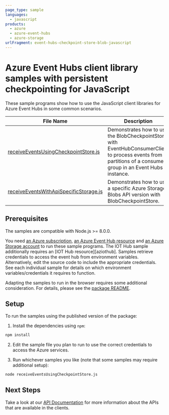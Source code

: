 ```yaml
---
page_type: sample
languages:
  - javascript
products:
  - azure
  - azure-event-hubs
  - azure-storage
urlFragment: event-hubs-checkpoint-store-blob-javascript
---
```


# Azure Event Hubs client library samples with persistent checkpointing for JavaScript

These sample programs show how to use the JavaScript client libraries for Azure Event Hubs in some common scenarios.

| **File Name**                                                | **Description**                                                                                                                                                  |
| ------------------------------------------------------------ | ---------------------------------------------------------------------------------------------------------------------------------------------------------------- |
| [receiveEventsUsingCheckpointStore.js][checkpointing]        | Demonstrates how to use the BlobCheckpointStore with EventHubConsumerClient to process events from all partitions of a consumer group in an Event Hubs instance. |
| [receiveEventsWithApiSpecificStorage.js][apispecificstorage] | Demonstrates how to use a specific Azure Storage Blobs API version with BlobCheckpointStore.                                                                     |

## Prerequisites

The samples are compatible with Node.js >= 8.0.0.

You need [an Azure subscription][freesub], [an Azure Event Hub resource][azhubacct] and [an Azure Storage account][azstorage] to run these sample programs. The IOT Hub sample additionally requires an [IOT Hub resource][aziothub]. Samples retrieve credentials to access the event hub from environment variables. Alternatively, edit the source code to include the appropriate credentials. See each individual sample for details on which environment variables/credentials it requires to function.

Adapting the samples to run in the browser requires some additional consideration. For details, please see the [package README][package].

## Setup

To run the samples using the published version of the package:

1. Install the dependencies using `npm`:

```bash
npm install
```

2. Edit the sample file you plan to run to use the correct credentials to access the Azure services.

3. Run whichever samples you like (note that some samples may require additional setup):

```bash
node receiveEventsUsingCheckpointStore.js
```

## Next Steps

Take a look at our [API Documentation][apiref] for more information about the APIs that are available in the clients.

[azstorage]: https://docs.microsoft.com/azure/storage/common/storage-account-overview
[apiref]: https://docs.microsoft.com/javascript/api/@azure/event-hubs
[checkpointing]: https://github.com/Azure/azure-sdk-for-js/blob/master/sdk/eventhub/eventhubs-checkpointstore-blob/samples/javascript/receiveEventsUsingCheckpointStore.js
[apispecificstorage]: https://github.com/Azure/azure-sdk-for-js/blob/master/sdk/eventhub/eventhubs-checkpointstore-blob/samples/javascript/receiveEventsWithApiSpecificStorage.js
[azhubacct]: https://docs.microsoft.com/azure/event-hubs/event-hubs-node-get-started-send
[freesub]: https://azure.microsoft.com/free/
[package]: https://github.com/Azure/azure-sdk-for-js/tree/master/sdk/eventhub/event-hubs/README.md
[typescript]: https://www.typescriptlang.org/docs/home.html
